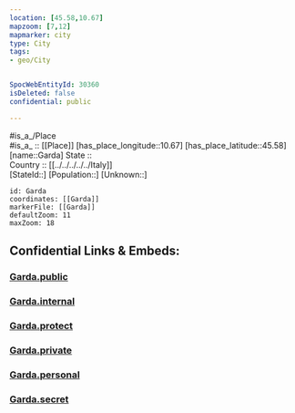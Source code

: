 ```yaml
---
location: [45.58,10.67] 
mapzoom: [7,12] 
mapmarker: city 
type: City
tags:
- geo/City


SpocWebEntityId: 30360
isDeleted: false
confidential: public

---
```

#is_a_/Place  
#is_a_ :: [[Place]] 
[has_place_longitude::10.67] 
[has_place_latitude::45.58] 
[name::Garda] 
State ::  
Country :: [[../../../../../Italy]]  
[StateId::] 
[Population::] 
[Unknown::] 


```leaflet
id: Garda
coordinates: [[Garda]] 
markerFile: [[Garda]] 
defaultZoom: 11 
maxZoom: 18
```


## Confidential Links & Embeds: 

### [Garda.public](/_public/\Earth\Continent\Europe\Europe~South\Italy\regions~Italy\Veneto\Verona.Province\CityGarda.public.md) 

### [Garda.internal](/_internal/\Earth\Continent\Europe\Europe~South\Italy\regions~Italy\Veneto\Verona.Province\CityGarda.internal.md) 

### [Garda.protect](/_protect/\Earth\Continent\Europe\Europe~South\Italy\regions~Italy\Veneto\Verona.Province\CityGarda.protect.md) 

### [Garda.private](/_private/\Earth\Continent\Europe\Europe~South\Italy\regions~Italy\Veneto\Verona.Province\CityGarda.private.md) 

### [Garda.personal](/_personal/\Earth\Continent\Europe\Europe~South\Italy\regions~Italy\Veneto\Verona.Province\CityGarda.personal.md) 

### [Garda.secret](/_secret/\Earth\Continent\Europe\Europe~South\Italy\regions~Italy\Veneto\Verona.Province\CityGarda.secret.md)

